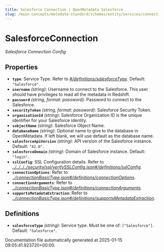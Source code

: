 ```yaml
---
title: Salesforce Connection | OpenMetadata Salesforce
slug: /main-concepts/metadata-standard/schemas/entity/services/connections/database/salesforceconnection
---
```


# SalesforceConnection

*Salesforce Connection Config*

## Properties

- **`type`**: Service Type. Refer to *[#/definitions/salesforceType](#definitions/salesforceType)*. Default: `"Salesforce"`.
- **`username`** *(string)*: Username to connect to the Salesforce. This user should have privileges to read all the metadata in Redshift.
- **`password`** *(string, format: password)*: Password to connect to the Salesforce.
- **`securityToken`** *(string, format: password)*: Salesforce Security Token.
- **`organizationId`** *(string)*: Salesforce Organization ID is the unique identifier for your Salesforce identity.
- **`sobjectName`** *(string)*: Salesforce Object Name.
- **`databaseName`** *(string)*: Optional name to give to the database in OpenMetadata. If left blank, we will use default as the database name.
- **`salesforceApiVersion`** *(string)*: API version of the Salesforce instance. Default: `"42.0"`.
- **`salesforceDomain`** *(string)*: Domain of Salesforce instance. Default: `"login"`.
- **`sslConfig`**: SSL Configuration details. Refer to *[../../../../security/ssl/verifySSLConfig.json#/definitions/sslConfig](#/../../../security/ssl/verifySSLConfig.json#/definitions/sslConfig)*.
- **`connectionOptions`**: Refer to *[../connectionBasicType.json#/definitions/connectionOptions](#/connectionBasicType.json#/definitions/connectionOptions)*.
- **`connectionArguments`**: Refer to *[../connectionBasicType.json#/definitions/connectionArguments](#/connectionBasicType.json#/definitions/connectionArguments)*.
- **`supportsMetadataExtraction`**: Refer to *[../connectionBasicType.json#/definitions/supportsMetadataExtraction](#/connectionBasicType.json#/definitions/supportsMetadataExtraction)*.
## Definitions

- **`salesforceType`** *(string)*: Service type. Must be one of: `["Salesforce"]`. Default: `"Salesforce"`.


Documentation file automatically generated at 2025-01-15 09:05:41.923720+00:00.
